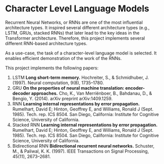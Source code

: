 # Character Level Language Models

Recurrent Neural Networks, or RNNs are one of the most influential architecture types. It inspired several different architecture types (e.g., LSTM, GRUs, stacked RNNs)
that later lead to the key ideas in the Transformer architecture. Therefore, this project implements several different RNN-based architecture types.  

As a use-case, the task of a character-level language model is selected. It enables efficient demonstration of the work of the RNNs. 

This project implements the following papers: 

1. LSTM **Long short-term memory.** Hochreiter, S., & Schmidhuber, J. (1997). Neural computation, 9(8), 1735–1780.
2. GRU **On the properties of neural machine translation: encoder-decoder approaches.** Cho, K., Van Merriënboer, B., Bahdanau, D., & Bengio, Y. (2014).  arXiv preprint arXiv:1409.1259.
3. RNN **Learning internal representations by error propagation.** Rumelhart, David E; Hinton, Geoffrey E, and Williams, Ronald J (Sept. 1985). Tech. rep. ICS 8504. San Diego, California: Institute for Cognitive Science, University of California.
4. Stacked RNN **Learning internal representations by error propagation.** Rumelhart, David E; Hinton, Geoffrey E, and Williams, Ronald J (Sept. 1985). Tech. rep. ICS 8504. San Diego, California: Institute for Cognitive Science, University of California.
5. Bidirectional RNN **Bidirectional recurrent neural networks.** Schuster, M., & Paliwal, K. K. (1997). IEEE Transactions on Signal Processing, 45(11), 2673–2681.

